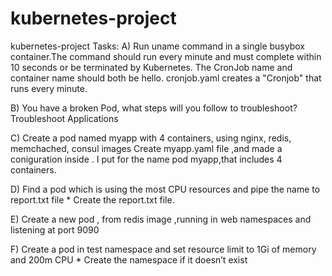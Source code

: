 # kubernetes-project
kubernetes-project
Tasks:
A) Run uname command in a single busybox container.The command should run every minute and must complete within 10 seconds or be terminated by Kubernetes. The CronJob name and container name should both be hello.
cronjob.yaml creates a "Cronjob" that runs every minute.

B) You have a broken Pod, what steps will you follow to troubleshoot?
Troubleshoot Applications

C) Create a pod named myapp with 4 containers, using nginx, redis, memchached, consul images
Create myapp.yaml file ,and made a coniguration inside . I put for the name pod myapp,that includes 4 containers.

D) Find a pod which is  using the most CPU resources and pipe the name to report.txt file * Create the report.txt file.

E) Create a new pod , from  redis image ,running in web namespaces and listening at port 9090

F) Create a pod in test  namespace and set  resource limit to 1Gi of memory and 200m CPU * Create the namespace if it doesn’t exist
